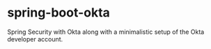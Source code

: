 # spring-boot-okta
Spring Security with Okta along with a minimalistic setup of the Okta developer account.
